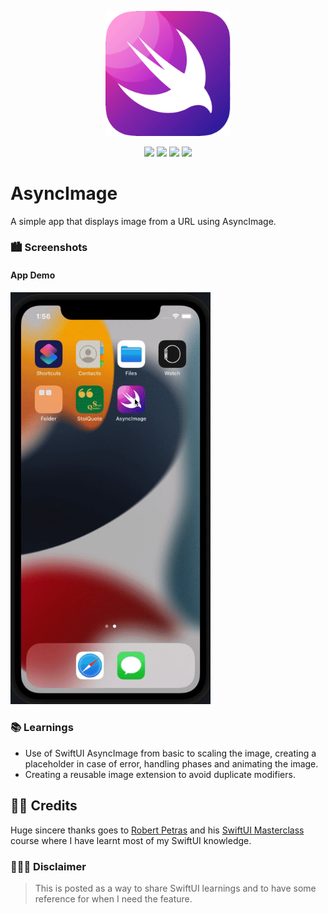 
<p align="center"><img src="icon.png" width="200"></p>

<p align="center">
    <img src="https://img.shields.io/badge/iOS-15.0+-blue.svg" />
    <img src="https://img.shields.io/badge/Xcode-13.3+-brightgreen.svg" />
    <img src="https://img.shields.io/badge/Swift-5.5-orange.svg" />
    <img src="https://img.shields.io/badge/SwiftUI-3.0-red.svg" />
</p>

# AsyncImage
A simple app that displays image from a URL using AsyncImage.

### 🏙 Screenshots

#### App Demo

<img src="demo.gif" width="320"/>

### 📚 Learnings

- Use of SwiftUI AsyncImage from basic to scaling the image, creating a placeholder in case of error, handling phases and animating the image.
- Creating a reusable image extension to avoid duplicate modifiers. 

## 🙇🏻 Credits

Huge sincere thanks goes to [Robert Petras](https://twitter.com/RobertPetras) and his [SwiftUI Masterclass](http://credo.academy/swiftui-course.html) course where I have learnt most of my SwiftUI knowledge. 

### 👨🏻‍⚖️ Disclaimer

> This is posted as a way to share SwiftUI learnings and to have some reference for when I need the feature.


